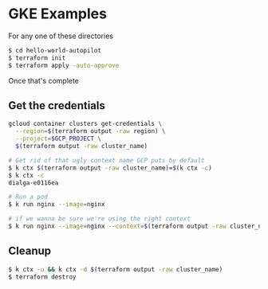 # GKE Examples

For any one of these directories
```bash
$ cd hello-world-autopilot
$ terraform init
$ terraform apply -auto-approve
```

Once that's complete
## Get the credentials
```bash
gcloud container clusters get-credentials \
  --region=$(terraform output -raw region) \
  --project=$GCP_PROJECT \
  $(terraform output -raw cluster_name)
```

```bash
# Get rid of that ugly context name GCP puts by default
$ k ctx $(terraform output -raw cluster_name)=$(k ctx -c)
$ k ctx -c
dialga-e0116ea

# Run a pod
$ k run nginx --image=nginx

# if we wanna be sure we're using the right context
$ k run nginx --image=nginx --context=$(terraform output -raw cluster_name)
```


## Cleanup
```bash
$ k ctx -u && k ctx -d $(terraform output -raw cluster_name)
$ terraform destroy
```
